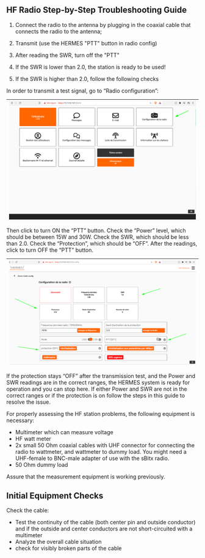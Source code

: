 ## HF Radio Step-by-Step Troubleshooting Guide

1. Connect the radio to the antenna by plugging in the coaxial cable that connects the radio to the antenna;

2. Transmit (use the HERMES "PTT" button in radio config)

3. After reading the SWR, turn off the "PTT"

4. If the SWR is lower than 2.0, the station is ready to be used!

5. If the SWR is higher than 2.0, follow the following checks


In order to transmit a test signal, go to “Radio configuration”:

|![Font](./pictures/figure01.png)|
|:---------------------------------------------------------------------------------------------:|


Then click to turn ON the “PTT” button. Check the “Power” level, which should be between 15W and 30W. Check the SWR, which should be less than 2.0. Check the “Protection”, which should be “OFF”. After the readings, click to turn OFF the “PTT” button. 

|![Font](./pictures/figure02.png)|
|:---------------------------------------------------------------------------------------------:|

If the protection stays “OFF” after the transmission test, and the Power and SWR readings are in the correct ranges, the HERMES system is ready for operation and you can stop here. If either Power and SWR are not in the correct ranges or if the protection is on follow the steps in this guide to resolve the issue.

For properly assessing the HF station problems, the following equipment is necessary:
   - Multimeter which can measure voltage
   - HF watt meter
   - 2x small 50 Ohm coaxial cables with UHF connector for connecting the radio to wattmeter, and wattmeter to dummy load. You might need a UHF-female to BNC-male adapter of use with the sBitx radio.
   - 50 Ohm dummy load 


Assure that the measurement equipment is working previously.

## Initial Equipment Checks

Check the cable:
 - Test the continuity of the cable (both center pin and outside conductor) and if the outside and center conductors are not short-circuited with a multimeter 
 - Analyze the overall cable situation 
  - check for visibly broken parts of the cable

